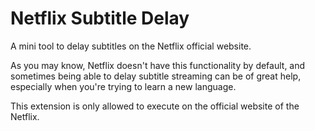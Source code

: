 # Netflix Subtitle Delay

A mini tool to delay subtitles on the Netflix official website.

As you may know, Netflix doesn't have this functionality by default, and sometimes being able to delay subtitle
streaming can be of great help, especially when you're trying to learn a new language.

This extension is only allowed to execute on the official website of the Netflix.